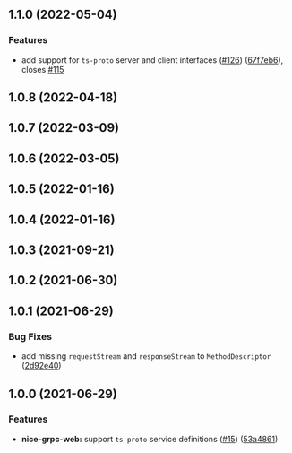 ## 1.1.0 (2022-05-04)

### Features

- add support for `ts-proto` server and client interfaces
  ([#126](https://github.com/deeplay-io/nice-grpc/issues/126))
  ([67f7eb6](https://github.com/deeplay-io/nice-grpc/commit/67f7eb613455426d6b63a4027132060a8a572f65)),
  closes [#115](https://github.com/deeplay-io/nice-grpc/issues/115)

## 1.0.8 (2022-04-18)

## 1.0.7 (2022-03-09)

## 1.0.6 (2022-03-05)

## 1.0.5 (2022-01-16)

## 1.0.4 (2022-01-16)

## 1.0.3 (2021-09-21)

## 1.0.2 (2021-06-30)

## 1.0.1 (2021-06-29)

### Bug Fixes

- add missing `requestStream` and `responseStream` to `MethodDescriptor`
  ([2d92e40](https://github.com/deeplay-io/nice-grpc/commit/2d92e40564f646d80dccbde6e5cda6a8eadf4ba3))

## 1.0.0 (2021-06-29)

### Features

- **nice-grpc-web:** support `ts-proto` service definitions
  ([#15](https://github.com/deeplay-io/nice-grpc/issues/15))
  ([53a4861](https://github.com/deeplay-io/nice-grpc/commit/53a48610ce92263963882a68ef47bdf5ed26190c))
